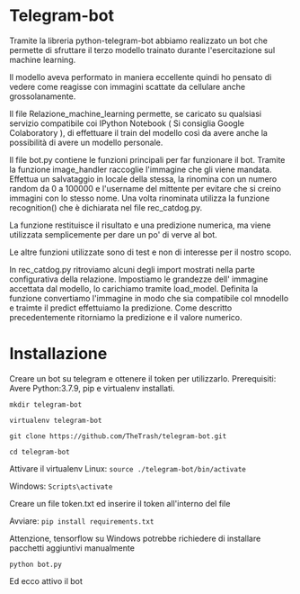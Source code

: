 # Telegram-bot

Tramite la libreria python-telegram-bot abbiamo realizzato un bot che permette di sfruttare il terzo modello trainato durante l'esercitazione sul machine learning.

Il modello aveva performato in maniera eccellente quindi ho pensato di vedere come reagisse con immagini scattate da cellulare anche grossolanamente.

Il file Relazione_machine_learning permette, se caricato su qualsiasi servizio compatibile coi IPython Notebook ( Si consiglia Google Colaboratory ), di effettuare il train del modello così da avere anche la possibilità di avere un modello personale.

Il file bot.py contiene le funzioni principali per far funzionare il bot.
Tramite la funzione image_handler raccoglie l'immagine che gli viene mandata. 
Effettua un salvataggio in locale della stessa, la rinomina con un numero random da 0 a 100000 e l'username del mittente per evitare che si creino immagini con lo stesso nome.
Una volta rinominata utilizza la funzione recognition() che è dichiarata nel file rec_catdog.py.

La funzione restituisce il risultato e una predizione numerica, ma viene utilizzata semplicemente per dare un po' di verve al bot.

Le altre funzioni utilizzate sono di test e non di interesse per il nostro scopo.

In rec_catdog.py ritroviamo alcuni degli import mostrati nella parte configurativa della relazione.
Impostiamo le grandezze dell' immagine  accettata dal modello, lo carichiamo tramite load_model.
Definita la funzione convertiamo l'immagine in modo che sia compatibile col mnodello e traimte il predict effettuiamo la predizione.
Come descritto precedentemente ritorniamo la predizione e il valore numerico.

# Installazione
Creare un bot su telegram e ottenere il token per utilizzarlo.
Prerequisiti: Avere Python:3.7.9, pip e virtualenv installati.


`mkdir telegram-bot`

`virtualenv telegram-bot`

`git clone https://github.com/TheTrash/telegram-bot.git`

`cd telegram-bot`

Attivare il virtualenv
Linux: `source ./telegram-bot/bin/activate`

Windows: `Scripts\activate`

Creare un file token.txt ed inserire il token all'interno del file

Avviare:
`pip install requirements.txt`

Attenzione, tensorflow su Windows potrebbe richiedere di installare pacchetti aggiuntivi manualmente

`python bot.py`

Ed ecco attivo il bot


